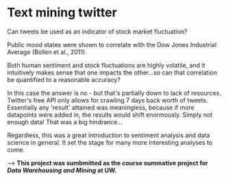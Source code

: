 # Text mining twitter

Can tweets be used as an indicator of stock market fluctuation?

Public mood states were shown to correlate with the Dow Jones Industrial Average (Bollen et al., 2011).

Both human sentiment and stock fluctuations are highly volatile, and it intuitively makes sense that one impacts the other...so can that correlation be quantified to a reasonable accuracy?

In this case the answer is no - but that's partially down to lack of resources. Twitter's free API only allows for crawling 7 days back worth of tweets. Essentially any 'result' attained was meaningless, because if more datapoints were added in, the results would shift enormously. Simply not enough data! That was a big hindrance...

Regardless, this was a great introduction to sentiment analysis and data science in general. It set the stage for many more interesting analyses to come.

--> **This project was sumbmitted as the course summative project for _Data Warehousing and Mining_ at UW.**

